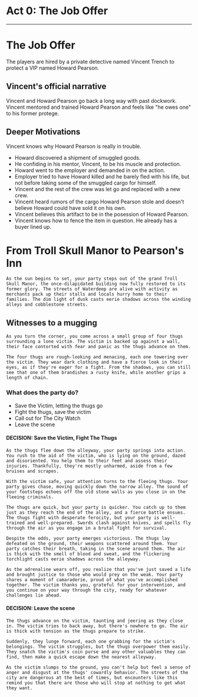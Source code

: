 # Act 0: The Job Offer

---

# The Job Offer

The players are hired by a private detective named Vincent Trench to protect a VIP named Howard Pearson. 

## Vincent's official narrative

Vincent and Howard Pearson go back a long way with past dockwork. Vincent mentored and trained Howard Pearson and feels like "he owes one" to his former protege.

## Deeper Motivations

Vincent knows why Howard Pearson is really in trouble. 

* Howard discovered a shipment of smuggled goods.
* He confiding in his mentor, Vincent, to be his muscle and protection.
* Howard went to the employer and demanded in on the action.
* Employer tried to have Howard killed and he barely fled with his life, but not before taking some of the smuggled cargo for himself.
* Vincent and the rest of the crew was let go and replaced with a new crew.
* Vincent heard rumors of the cargo Howard Pearson stole and doesn't believe Howard could have sold it on his own.
* Vincent believes this artifact to be in the posession of Howard Pearson.
* Vincent knows how to fence the item in question. He already has a buyer lined up.

# From Troll Skull Manor to Pearson's Inn

```
As the sun begins to set, your party steps out of the grand Troll Skull Manor, the once-dilapidated building now fully restored to its former glory. The streets of Waterdeep are alive with activity as merchants pack up their stalls and locals hurry home to their families. The dim light of dusk casts eerie shadows across the winding alleys and cobblestone streets.
```

## Witnesses to a mugging

```
As you turn the corner, you come across a small group of four thugs surrounding a lone victim. The victim is backed up against a wall, their face contorted with fear and panic as the thugs advance on them.

The four thugs are rough-looking and menacing, each one towering over the victim. They wear dark clothing and have a fierce look in their eyes, as if they're eager for a fight. From the shadows, you can still see that one of them brandishes a rusty knife, while another grips a length of chain.
```

### What does the party do?

* Save the Victim, letting the thugs go
* Fight the thugs, save the victim
* Call out for The City Watch
* Leave the scene

#### DECISION: Save the Victim, Fight The Thugs

```
As the thugs flee down the alleyway, your party springs into action. You rush to the aid of the victim, who is lying on the ground, dazed and disoriented. You help them to their feet and assess their injuries. Thankfully, they're mostly unharmed, aside from a few bruises and scrapes.

With the victim safe, your attention turns to the fleeing thugs. Your party gives chase, moving quickly down the narrow alley. The sound of your footsteps echoes off the old stone walls as you close in on the fleeing criminals.

The thugs are quick, but your party is quicker. You catch up to them just as they reach the end of the alley, and a fierce battle ensues. The thugs fight with desperate ferocity, but your party is well-trained and well-prepared. Swords clash against knives, and spells fly through the air as you engage in a brutal fight for survival.

Despite the odds, your party emerges victorious. The thugs lay defeated on the ground, their weapons scattered around them. Your party catches their breath, taking in the scene around them. The air is thick with the smell of blood and sweat, and the flickering torchlight casts eerie shadows across the alleyway.

As the adrenaline wears off, you realize that you've just saved a life and brought justice to those who would prey on the weak. Your party shares a moment of camaraderie, proud of what you've accomplished together. The victim thanks you, grateful for your intervention, and you continue on your way through the city, ready for whatever challenges lie ahead.

```

#### DECISION: Leave the scene

```
The thugs advance on the victim, taunting and jeering as they close in. The victim tries to back away, but there's nowhere to go. The air is thick with tension as the thugs prepare to strike.

Suddenly, they lunge forward, each one grabbing for the victim's belongings. The victim struggles, but the thugs overpower them easily. They snatch the victim's coin purse and any other valuables they can find, then make a quick escape down the nearest alleyway.

As the victim slumps to the ground, you can't help but feel a sense of anger and disgust at the thugs' cowardly behavior. The streets of the city are dangerous at the best of times, but encounters like this remind you that there are those who will stop at nothing to get what they want.
```